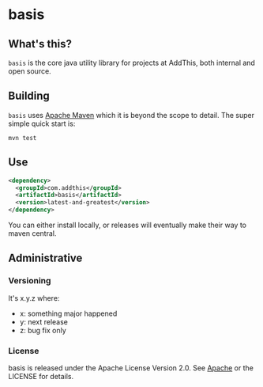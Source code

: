 # basis

## What's this?

`basis` is the core java utility library for projects at AddThis, both
internal and open source.


## Building

`basis` uses [Apache Maven](http://maven.apache.org/) which it is beyond
the scope to detail.  The super simple quick start is:

`mvn test`

## Use

```xml
<dependency>
  <groupId>com.addthis</groupId>
  <artifactId>basis</artifactId>
  <version>latest-and-greatest</version>
</dependency>
```

You can either install locally, or releases will eventually make their
way to maven central.

## Administrative

### Versioning

It's x.y.z where:

 * x: something major happened
 * y: next release
 * z: bug fix only

### License

basis is released under the Apache License Version 2.0.  See
[Apache](http://www.apache.org/licenses/LICENSE-2.0) or the LICENSE for details.
